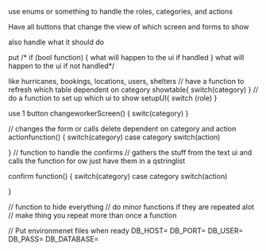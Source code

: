use enums or something to handle the roles, categories, and actions

Have all buttons that change the view of which screen and forms to show

also handle what it should do 

put 
/* if (bool function) {
  what will happen to the ui if  handled
}
what will happen to the ui if not handled*/

like hurricanes, bookings, locations, users, shelters
// have a function to refresh which table dependent on category
showtable{
  switch(category)
}
// do a function to set up which ui to show
setupUI{
  switch (role)
}

use 1 button 
changeworkerScreen() {
  switc(category)
}

// changes the form or calls delete dependent on category and action
actionfunction() {
  switch(category)
    case category
    switch(action)
    
}
// function to handle the confirms
// gathers the stuff from the text ui and calls the function for ow just have them in a qstringlist

confirm function() {
  switch(category)
    case category
    switch(action)
    
}

// function to hide everything
// do minor functions if they are repeated alot
// make thing you repeat more than once a function

// Put environmenet files when ready
DB_HOST=
DB_PORT=
DB_USER=
DB_PASS=
DB_DATABASE=
